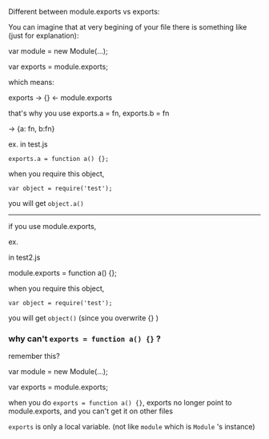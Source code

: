 Different between module.exports vs exports:

<!-- Even question is answered and accepted long ago, just want to share my 2 cents: -->

You can imagine that at very begining of your file there is something like (just for explanation):

var module = new Module(...);

var exports = module.exports;

which means:

exports -> {} <- module.exports

that's why you use exports.a = fn, exports.b = fn

-> {a: fn, b:fn}

ex.
in test.js

`exports.a = function a() {};`

when you require this object,

`var object = require('test');`

you will get `object.a()`

---

if you use module.exports,

ex.

in test2.js

module.exports = function a() {};

when you require this object,

`var object = require('test');`

you will get `object()` (since you overwrite {} )


### why can't `exports = function a() {}` ?

remember this?

var module = new Module(...);

var exports = module.exports;

when you do `exports = function a() {}`, exports no longer point to module.exports, and you can't get it on other files

`exports` is only a local variable. (not like `module` which is `Module` 's instance)

